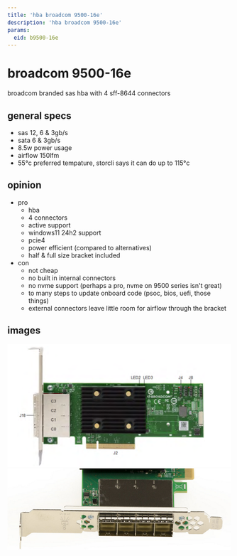 ```yaml
---
title: 'hba broadcom 9500-16e'
description: 'hba broadcom 9500-16e'
params:
  eid: b9500-16e
---
```

# broadcom 9500-16e

broadcom branded sas hba with 4 sff-8644 connectors

## general specs
* sas 12, 6 & 3gb/s
* sata 6 & 3gb/s
* 8.5w power usage
* airflow 150lfm
* 55°c preferred tempature, storcli says it can do up to 115°c

## opinion

* pro
  * hba
  * 4 connectors
  * active support
  * windows11 24h2 support
  * pcie4
  * power efficient (compared to alternatives)
  * half & full size bracket included
* con
  * not cheap
  * no built in internal connectors
  * no nvme support (perhaps a pro, nvme on 9500 series isn't great)
  * to many steps to update onboard code (psoc, bios, uefi, those things)
  * external connectors leave little room for airflow through the bracket

## images
![front](9500-16e-f.png)
![bracket](9500-16e-bracket.png)
